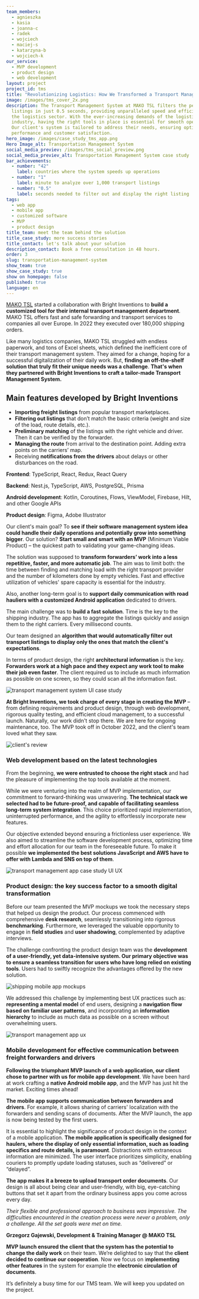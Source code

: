 ```yaml
---
team_members:
  - agnieszka
  - kasia
  - joanna-c
  - radek
  - wojciech
  - maciej-s
  - katarzyna-b
  - wojciech-k
our_service:
  - MVP development
  - product design
  - web development
layout: project
project_id: tms
title: "Revolutionizing Logistics: How We Transformed a Transport Management System"
image: /images/tms_cover_2x.png
description: The Transport Management System at MAKO TSL filters the perfect
  listings in just 0.5 seconds, providing unparalleled speed and efficiency in
  the logistics sector. With the ever-increasing demands of the logistics
  industry, having the right tools in place is essential for smooth operations.
  Our client's system is tailored to address their needs, ensuring optimal
  performance and customer satisfaction.
hero_image: /images/case_study_tms_app.png
Hero Image_alt: Transportation Management System
social_media_previev: /images/tms_social_preview.png
social_media_previev_alt: Transportation Management System case study
bar_achievements:
  - number: "42"
    label: countries where the system speeds up operations
  - number: "1"
    label: minute to analyze over 1,000 transport listings
  - number: "0.5"
    label: seconds needed to filter out and display the right listing
tags:
  - web app
  - mobile app
  - customized software
  - MVP
  - product design
title_team: meet the team behind the solution
title_case_study: more success stories
title_contact: let's talk about your solution
description_contact: Book a free consultation in 48 hours.
order: 3
slug: transportation-management-system
show_team: true
show_case_study: true
show on homepage: false
published: true
language: en
---
```

<TitleWithIcon sectionTitle="about TMS project" titleIcon="/images/three_flags.svg" titleIconAlt="bright" />

[MAKO TSL](https://makotsl.com/) started a collaboration with Bright Inventions to **build a customized tool for their internal transport management department**. MAKO TSL offers fast and safe forwarding and transport services to companies all over Europe. In 2022 they executed over 180,000 shipping orders.

Like many logistics companies, MAKO TSL struggled with endless paperwork, and tons of Excel sheets, which defined the inefficient core of their transport management system. They aimed for a change, hoping for a successful digitalization of their daily work. But, **finding an off-the-shelf solution that truly fit their unique needs was a challenge**. **That's when they partnered with Bright Inventions to craft a tailor-made Transport Management System.** 

<AnchorLink href='#contactForm' text='let’s talk about your project'/>

## Main features developed by Bright Inventions

* **Importing freight listings** from popular transport marketplaces.
* **Filtering out listings** that don’t match the basic criteria (weight and size of the load, route details, etc.).
* **Preliminary matching** of the listings with the right vehicle and driver. Then it can be verified by the forwarder.
* **Managing the route** from arrival to the destination point. Adding extra points on the carriers’ map.
* Receiving **notifications from the drivers** about delays or other disturbances on the road.

<TitleWithIcon sectionTitle="stack" titleIcon="/images/skills.svg" titleIconAlt="bright" />

<Gallery images='[{"src":"/images/new_typescript_logo_stack.png","alt":"TypeScript"},{"src":"/images/react.png","alt":"React"},{"src":"/images/nest.png","alt":"Nest"},{"src":"/images/aws.png","alt":"AWS"},{"src":"/images/kotlin.png","alt":"Kotlin"},{"src":"/images/new_logo_figma_stack.png","alt":"Figma"}]' />

**Frontend**: TypeScript, React, Redux, React Query

**Backend**: Nest.js, TypeScript, AWS, PostgreSQL, Prisma

**Android development**: Kotlin, Coroutines, Flows, ViewModel, Firebase, Hilt, and other Google APIs

**Product design**: Figma, Adobe Illustrator

<TitleWithIcon sectionTitle="first things first – time to validate the idea with MVP " titleIcon="/images/goal_title_section.png" titleIconAlt="goal" />

Our client's main goal? To **see if their software management system idea could handle their daily operations and potentially grow into something bigger**. Our solution? **Start small and smart with an MVP** (Minimum Viable Product) – the quickest path to validating your game-changing ideas.

The solution was supposed to **transform forwarders’ work into a less repetitive, faster, and more automatic job**. The aim was to limit both: the time between finding and matching load with the right transport provider and the number of kilometers done by empty vehicles. Fast and effective utilization of vehicles' spare capacity is essential for the industry. 

Also, another long-term goal is to **support daily communication with road hauliers with a customized Android application** dedicated to drivers.

<AnchorLink href='#contactForm' text='let’s talk about your project'/>

<TitleWithIcon sectionTitle="the challenge of building a transport management system" titleIcon="/images/two_flags.svg" titleIconAlt="bright" />

The main challenge was to **build a fast solution**. Time is the key to the shipping industry. The app has to aggregate the listings quickly and assign them to the right carriers. Every millisecond counts.

Our team designed an **algorithm that would automatically filter out transport listings to display only the ones that match the client's expectations**.

In terms of product design, the right **architectural information** is the key. **Forwarders work at a high pace and they expect any work tool to make their job even faster**. The client required us to include as much information as possible on one screen, so they could scan all the information fast.

<div class="image"><img src="/images/tms_market_ui.png" alt="transport management system UI case study" title="undefined"  /> </div>

<TitleWithIcon sectionTitle="TMS development process" titleIcon="/images/gearwheel.svg" titleIconAlt="bright" />

**At Bright Inventions, we took charge of every stage in creating the MVP** – from defining requirements and product design, through web development, rigorous quality testing, and efficient cloud management, to a successful launch. Naturally, our work didn't stop there. We are here for ongoing maintenance, too. The MVP took off in October 2022, and the client's team loved what they saw.

<div class="image"><img src="/images/case_study_tms_client_quote.png" alt="client's review" title="client's review"  /> </div>

### Web development based on the latest technologies

From the beginning, **we were entrusted to choose the right stack** and had the pleasure of implementing the top tools available at the moment.

While we were venturing into the realm of MVP implementation, our commitment to forward-thinking was unwavering. **The technical stack we selected had to be future-proof, and capable of facilitating seamless long-term system integration**. This choice prioritized rapid implementation, uninterrupted performance, and the agility to effortlessly incorporate new features.

Our objective extended beyond ensuring a frictionless user experience. We also aimed to streamline the software development process, optimizing time and effort allocation for our team in the foreseeable future. To make it possible **we implemented the best solutions JavaScript and AWS have to offer with Lambda and SNS on top of them**.

<div class="image"><img src="/images/tms_case_study_screen_map.png" alt="transport management app case study UI UX" title="undefined"  /> </div>

### Product design: the key success factor to a smooth digital transformation

Before our team presented the MVP mockups we took the necessary steps that helped us design the product. Our process commenced with comprehensive **desk research**, seamlessly transitioning into rigorous **benchmarking**. Furthermore, we leveraged the valuable opportunity to engage in **field studies** and **user shadowing**, complemented by adaptive interviews.

The challenge confronting the product design team was the **development of a user-friendly, yet data-intensive system. Our primary objective was to ensure a seamless transition for users who have long relied on existing tools**. Users had to swiftly recognize the advantages offered by the new solution. 

<div class="image"><img src="/images/in_text_tms_mobile_mockups.png" alt="shipping mobile app mockups" title="shipping mobile app mockups"  /> </div>

We addressed this challenge by implementing best UX practices such as: **representing a mental model** of end users, designing a **navigation flow based on familiar user patterns**, and incorporating an **information hierarchy** to include as much data as possible on a screen without overwhelming users.

<div class="image"><img src="/images/case_study_picture_tms_screen.png" alt="transport management app ux" title="undefined"  /> </div>

### Mobile development for effective communication between freight forwarders and drivers

**Following the triumphant MVP launch of a web application, our client chose to partner with us for mobile app development**. We have been hard at work crafting a **native Android mobile app**, and the MVP has just hit the market. Exciting times ahead!

**The mobile app supports communication between forwarders and drivers**. For example, it allows sharing of carriers' localization with the forwarders and sending scans of documents. After the MVP launch, the app is now being tested by the first users.

It is essential to highlight the significance of product design in the context of a mobile application. **The mobile application is specifically designed for haulers, where the display of only essential information, such as loading specifics and route details, is paramount**. Distractions with extraneous information are minimized. The user interface prioritizes simplicity, enabling couriers to promptly update loading statuses, such as “delivered” or “delayed”. 

**The app makes it a breeze to upload transport order documents**. Our design is all about being clear and user-friendly, with big, eye-catching buttons that set it apart from the ordinary business apps you come across every day.

<TitleWithIcon sectionTitle="client’s perspective" titleIcon="/images/clients_perspective_icon.svg" titleIconAlt="client’s perspective" />

*Their flexible and professional approach to business was impressive. The difficulties encountered in the creation process were never a problem, only a challenge. All the set goals were met on time.*

**Grzegorz Gajewski, Development & Training Manager @ MAKO TSL**

<TitleWithIcon sectionTitle="result" titleIcon="/images/results_icon_title_small.png" titleIconAlt="result" />

**MVP launch ensured the client that the system has the potential to change the daily work** on their team. We’re delighted to say that the **client decided to continue our cooperation**. Now we focus on i**mplementing other features** in the system for example the **electronic circulation of documents**.

It’s definitely a busy time for our TMS team. We will keep you updated on the project.